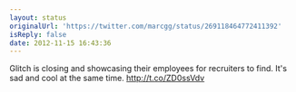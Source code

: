 ```yaml
---
layout: status
originalUrl: 'https://twitter.com/marcgg/status/269118464772411392'
isReply: false
date: 2012-11-15 16:43:36
---
```


Glitch is closing and showcasing their employees for recruiters to find. It's sad and cool at the same time. http://t.co/ZD0ssVdv

